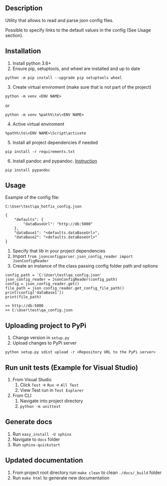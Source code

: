 ## Description

Utility that allows to read and parse json config files.

Possible to specify links to the default values in the config (See Usage section).

## Installation

1. Install python 3.6+
2. Ensure pip, setuptools, and wheel are installed and up to date
   
`python -m pip install --upgrade pip setuptools wheel`
 
3. Create virtual enviroment (make sure that is not part of the project)

`python -m venv <ENV NAME>`

or 

`python -m venv %path%\to\<ENV NAME>`

4. Active virtual enviroment

`%path%\to\<ENV NAME>\Script\activate`

5. Install all project dependencies if needed

`pip install -r requirements.txt`

6. Install pandoc and pypandoc. [Instruction](https://pypi.python.org/pypi/pypandoc)

`pip install pypandoc`

## Usage

Example of the config file:

```
C:\User\test\qa_hotfix_config.json

{
    "defaults": {
        "dataBaseUrl": "http://db:5000"
    },
    "dataBase1": "<defaults.dataBaseUrl>",
    "dataBase2": "<defaults.dataBaseUrl>"
}
```

1. Specify that lib in your project dependencies
2. Import `from jsonconfigparser.json_config_reader import JsonConfigReader`
3. Create an instance of the class passing config folder path and options

```
config_path = 'C:\User\test\qa_config.json'
json_config_reader = JsonConfigReader(config_path)
config = json_config_reader.get()
file_path = json_config_reader.get_config_file_path()
print(config['dataBase1'])
print(file_path)

>> http://db:5000
>> C:\User\test\qa_config.json
```

## Uploading project to PyPi

1. Change version in `setup.py`
2. Upload changes to PyPi server

`python setup.py sdist upload -r <Repository URL to the PyPi server>`


## Run unit tests (Example for Visual Studio)

1. From Visual Studio
   1. Click `Test` -> `Run` -> `All Test`
   2. View Test run in `Test Explorer`
2. From CLI
   1. Navigate into project directory 
   2. `python -m unittest`

## Generate docs

1. Run `easy_install -U sphinx`
2. Navigate to `docs` folder
3. Run `sphinx-quickstart`


## Updated documentation

1. From project root directory run `make clean` to clean `./docs/_build` folder
2. Run `make html` to generate new documentation